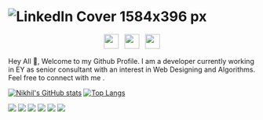 # ![LinkedIn Cover 1584x396 px](https://user-images.githubusercontent.com/16606820/174751201-560e64ca-4120-4832-8893-a494b06a2b87.gif)

<p align='center'>
<a href="https://twitter.com/ra012hul"><img height="30" src="https://github.com/WaylonWalker/WaylonWalker/blob/main/icon/twitter.png?raw=true" target="_blank"></a>&nbsp;&nbsp;
<a href="https://www.instagram.com/nikhilsrivastava2503/"><img height="30" src="https://github.com/WaylonWalker/WaylonWalker/blob/main/icon/instagram.jpg?raw=true" target="_blank"></a>&nbsp;&nbsp;
<a href="https://www.linkedin.com/in/nikhil-srivastava-90a23277/"><img height="30" src="https://github.com/WaylonWalker/WaylonWalker/blob/main/icon/linkedin.png?raw=true"></a>
</p>

Hey All 👋,
Welcome to my Github Profile. I am a developer currently working in EY as senior consultant with an interest in Web Designing and Algorithms. Feel free to connect with me .

[![Nikhil's GitHub stats](https://github-readme-stats.vercel.app/api?username=nikhil050394)](https://github.com/nikhil050394/github-readme-stats)
[![Top Langs](https://github-readme-stats.vercel.app/api/top-langs/?username=nikhil050394&layout=compact)](https://github.com/nikhil050394/github-readme-stats)
<!---
nikhil050394/nikhil050394 is a ✨ special ✨ repository because its `README.md` (this file) appears on your GitHub profile.
You can click the Preview link to take a look at your changes.
--->

![](https://img.shields.io/badge/<FrontEnd>-<HTML>-informational?style=flat&logo=<LOGO_NAME>&logoColor=white&color=2bbc8a)
![](https://img.shields.io/badge/<FrontEnd>-<Angular>-informational?style=flat&logo=<LOGO_NAME>&logoColor=white&color=2bbc8a)
![](https://img.shields.io/badge/<Database>-<SQL>-informational?style=flat&logo=<LOGO_NAME>&logoColor=white&color=2bbc8a)
![](https://img.shields.io/badge/<Database>-<OracleSQL>-informational?style=flat&logo=<LOGO_NAME>&logoColor=white&color=2bbc8a)
![](https://img.shields.io/badge/<Cloud>-<Azure>-informational?style=flat&logo=<LOGO_NAME>&logoColor=white&color=2bbc8a)
![](https://img.shields.io/badge/<OS>-<Windows/Mac>-informational?style=flat&logo=<LOGO_NAME>&logoColor=white&color=2bbc8a)
